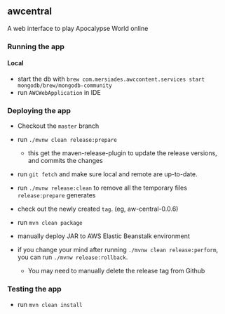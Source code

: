 [![<mersiades>](https://circleci.com/gh/mersiades/awcentral.svg?style=svg&circle-token=a03c2f7515d94f5c89541091557b734860340ddc)](https://app.circleci.com/pipelines/github/mersiades/awcentral)

## awcentral
A web interface to play Apocalypse World online

### Running the app

#### Local

- start the db with `brew com.mersiades.awccontent.services start mongodb/brew/mongodb-community`
- run `AWCWebApplication` in IDE

### Deploying the app 

- Checkout the `master` branch
- run `./mvnw clean release:prepare` 
  - this get the maven-release-plugin to update the release versions, and commits the changes
- run `git fetch` and make sure local and remote are up-to-date.
- run `./mvnw release:clean` to remove all the temporary files `release:prepare` generates
- check out the newly created `tag`. (eg, aw-central-0.0.6)
- run `mvn clean package`
- manually deploy JAR to AWS Elastic Beanstalk environment



- if you change your mind after running `./mvnw clean release:perform`, you can run `./mvnw release:rollback`.
  - You may need to manually delete the release tag from Github
    
### Testing the app

- run `mvn clean install`